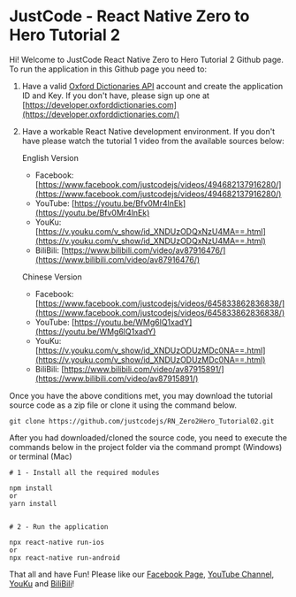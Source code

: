 # JustCode - React Native Zero to Hero Tutorial 2
Hi! Welcome to JustCode React Native Zero to Hero Tutorial 2 Github page. To run the application in this Github page you need to:

1. Have a valid [Oxford Dictionaries API](https://developer.oxforddictionaries.com) account and create the application ID and Key. If you don't have, please sign up one at [https://developer.oxforddictionaries.com](https://developer.oxforddictionaries.com/)
2. Have a workable React Native development environment. If you don't have please watch the tutorial 1 video from the available sources below:

    English Version
      * Facebook: [https://www.facebook.com/justcodejs/videos/494682137916280/](https://www.facebook.com/justcodejs/videos/494682137916280/)
      * YouTube: [https://youtu.be/Bfv0Mr4lnEk](https://youtu.be/Bfv0Mr4lnEk)
      * YouKu: [https://v.youku.com/v_show/id_XNDUzODQxNzU4MA==.html](https://v.youku.com/v_show/id_XNDUzODQxNzU4MA==.html)
      * BiliBili: [https://www.bilibili.com/video/av87916476/](https://www.bilibili.com/video/av87916476/)

    Chinese Version
      * Facebook: [https://www.facebook.com/justcodejs/videos/645833862836838/](https://www.facebook.com/justcodejs/videos/645833862836838/)
      * YouTube: [https://youtu.be/WMg6lQ1xadY](https://youtu.be/WMg6lQ1xadY)
      * YouKu: [https://v.youku.com/v_show/id_XNDUzODUzMDc0NA==.html](https://v.youku.com/v_show/id_XNDUzODUzMDc0NA==.html)
      * BiliBili: [https://www.bilibili.com/video/av87915891/](https://www.bilibili.com/video/av87915891/)

Once you have the above conditions met, you may download the tutorial source code as a zip file or clone it using the command below.

`git clone https://github.com/justcodejs/RN_Zero2Hero_Tutorial02.git`

After you had downloaded/cloned the source code, you need to execute the commands below in the project folder via the command prompt (Windows) or terminal (Mac)

```
# 1 - Install all the required modules

npm install
or
yarn install


# 2 - Run the application

npx react-native run-ios
or 
npx react-native run-android
```

That all and have Fun! Please like our [Facebook Page](https://www.facebook.com/pg/justcodejs), [YouTube Channel](https://www.youtube.com/channel/UCBBvKaJQEoBKww71zN7vutg), [YouKu](http://i.youku.com/i/UMjg3MDcwNDE0NA==?spm=a2hzp.8244740.0.0) and [BiliBili](https://space.bilibili.com/487354370?spm_id_from=333.788.b_765f7570696e666f.2)!